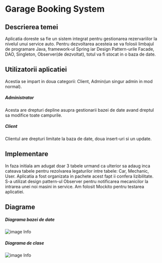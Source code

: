 # Garage Booking System

## Descrierea temei
Aplicatia doreste sa fie un sistem integrat pentru gestionarea rezervariilor la nivelul unui service auto. Pentru dezvoltarea acesteia se va folosii limbajul de programare Java, framework-ul Spring iar Design Pattern-urile Facade, DAO, Singleton, Observer(de dezvoltat), totul va fi stocat in o baza de date.

## Utilizatorii aplicatiei
Acestia se impart in doua categorii: Client, Admin(un singur admin in mod normal). 
##### Administrator
Acesta are drepturi depline asupra gestionarii bazei de date avand dreptul sa modifice toate campurile.
##### Client
Clientul are drepturi limitate la baza de date, doua insert-uri si un update. 

## Implementare

In faza initiala am adugat doar 3 tabele urmand ca ulterior sa adaug inca cateava tabele pentru rezolvarea legaturilor intre tabele: Car, Mechanic, User.
Aplicatia a fost organizata in pachete acest fapt ii confera lizibilitate.
S-a utilizat design pattern-ul Observer pentru notificarea mecanicilor la intrarea unei noi masini in service.
Am folosit Mockito pentru testarea aplicatiei.

## Diagrame

##### Diagrama bazei de date
![image Info](file:///D:\Facultate\Laboratoare\An3Semestrul2\ProiectareSoftware\PS_2020_30239_todescu_andrei_cristian_garagebooking/DB.png "Image Description")
##### Diagrama de clase
![image Info](file:///D:\Facultate\Laboratoare\An3Semestrul2\ProiectareSoftware\PS_2020_30239_todescu_andrei_cristian_garagebooking/UML.png "Image Description")